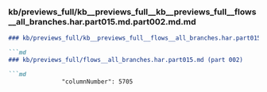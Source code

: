 ### kb/previews_full/kb__previews_full__kb__previews_full__flows__all_branches.har.part015.md.part002.md.md

```md
### kb/previews_full/kb__previews_full__flows__all_branches.har.part015.md.part002.md

```md
### kb/previews_full/flows__all_branches.har.part015.md (part 002)

```md
               "columnNumber": 5705
          
```

```

```

```
